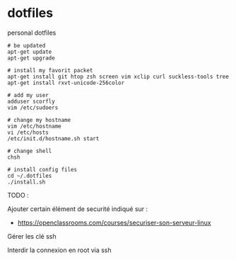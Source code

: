 # dotfiles

personal dotfiles

```
# be updated
apt-get update
apt-get upgrade
```
```
# install my favorit packet
apt-get install git htop zsh screen vim xclip curl suckless-tools tree
apt-get install rxvt-unicode-256color
```
```
# add my user
adduser scorfly
vim /etc/sudoers
```
```
# change my hostname
vim /etc/hostname
vi /etc/hosts
/etc/init.d/hostname.sh start
```
```
# change shell
chsh
```
```
# install config files
cd ~/.dotfiles
./install.sh
```

TODO :

Ajouter certain élément de securité indiqué sur :
 - https://openclassrooms.com/courses/securiser-son-serveur-linux

Gérer les clé ssh

Interdir la connexion en root via ssh
